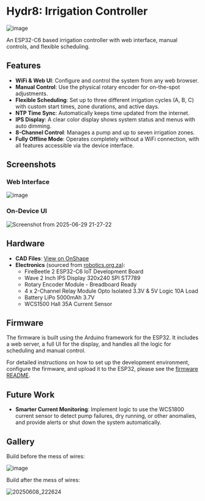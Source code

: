# Hydr8: Irrigation Controller

![image](https://github.com/user-attachments/assets/09214a03-ba51-4387-acdd-ce2d5f2400e1)

An ESP32-C6 based irrigation controller with web interface, manual controls, and flexible scheduling.

## Features

- **WiFi & Web UI**: Configure and control the system from any web browser.
- **Manual Control**: Use the physical rotary encoder for on-the-spot adjustments.
- **Flexible Scheduling**: Set up to three different irrigation cycles (A, B, C) with custom start times, zone durations, and active days.
- **NTP Time Sync**: Automatically keeps time updated from the internet.
- **IPS Display**: A clear color display shows system status and menus with auto dimming.
- **8-Channel Control**: Manages a pump and up to seven irrigation zones.
- **Fully Offline Mode**: Operates completely without a WiFi connection, with all features accessible via the device interface.

## Screenshots

### Web Interface

![image](https://github.com/user-attachments/assets/95d74a90-c597-4952-88c8-14035d9b3d4a)


### On-Device UI

![Screenshot from 2025-06-29 21-27-22](https://github.com/user-attachments/assets/f2cf33d0-eba3-4ca9-87fd-d835c4b20bc7)


## Hardware

- **CAD Files**: [View on OnShape](https://cad.onshape.com/documents/08bfc36dcbbf2398b4b87e4d/w/2dae12507b7940b517cf4320/e/530747a0889b15aeda69d576)
- **Electronics** (sourced from [robotics.org.za](https://www.robotics.org.za/)):
  - FireBeetle 2 ESP32-C6 IoT Development Board
  - Wave 2 Inch IPS Display 320x240 SPI ST7789
  - Rotary Encoder Module - Breadboard Ready
  - 4 x 2-Channel Relay Module Opto Isolated 3.3V & 5V Logic 10A Load
  - Battery LiPo 5000mAh 3.7V
  - WCS1500 Hall 35A Current Sensor

## Firmware

The firmware is built using the Arduino framework for the ESP32. It includes a web server, a full UI for the display, and handles all the logic for scheduling and manual control.

For detailed instructions on how to set up the development environment, configure the firmware, and upload it to the ESP32, please see the [firmware README](./firmware/README.md).

## Future Work

- **Smarter Current Monitoring**: Implement logic to use the WCS1800 current sensor to detect pump failures, dry running, or other anomalies, and provide alerts or shut down the system automatically.

## Gallery

Build before the mess of wires:

![image](https://github.com/user-attachments/assets/dd677304-e893-42ce-b50a-1b302cc7d4c6)

Build after the mess of wires:

![20250608_222624](https://github.com/user-attachments/assets/e1cf5acc-12de-4254-afaa-bb1e9ae71cd1)

